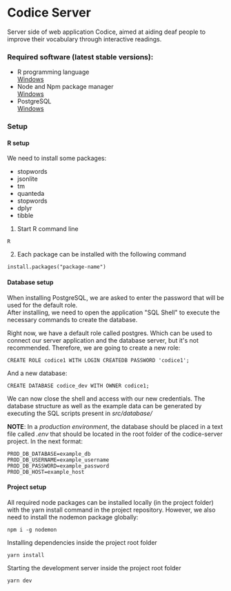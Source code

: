 # Codice Server
Server side of web application Codice, aimed at aiding deaf people to improve their vocabulary through interactive readings.  

### Required software (latest stable versions):
- R programming language  
[Windows](https://cloud.r-project.org/bin/windows/base/R-4.0.2-win.exe)
- Node and Npm package manager  
[Windows](https://nodejs.org/dist/v12.18.4/node-v12.18.4-x64.msi)  
- PostgreSQL  
[Windows](https://www.enterprisedb.com/downloads/postgres-postgresql-downloads)

### Setup
#### R setup
We need to install some packages:
- stopwords
- jsonlite
- tm
- quanteda
- stopwords
- dplyr
- tibble

1. Start R command line
```
R
```
2. Each package can be installed with the following command
```
install.packages("package-name")
```

#### Database setup
When installing PostgreSQL, we are asked to enter the password that will be used for the default role.  
After installing, we need to open the application "SQL Shell" to execute the necessary commands to create the database.  

Right now, we have a default role called postgres. Which can be used to connect our server application and the database server, but it's not recommended.
Therefore, we are going to create a new role:
```
CREATE ROLE codice1 WITH LOGIN CREATEDB PASSWORD 'codice1';
```
And a new database:
```
CREATE DATABASE codice_dev WITH OWNER codice1;
```
We can now close the shell and access with our new credentials.
The database structure as well as the example data can be generated by executing the SQL scripts present in *src/database/*

**NOTE**: In a *production environment*, the database should be placed in a text file called *.env*
that should be located in the root folder of the codice-server project. In the next format:
```
PROD_DB_DATABASE=example_db
PROD_DB_USERNAME=example_username
PROD_DB_PASSWORD=example_password
PROD_DB_HOST=example_host
```

#### Project setup
All required node packages can be installed locally (in the project folder) with the yarn install command in the project repository.
However, we also need to install the nodemon package globally:
```
npm i -g nodemon
```
Installing dependencies inside the project root folder
```
yarn install
```
Starting the development server inside the project root folder
```
yarn dev
```
